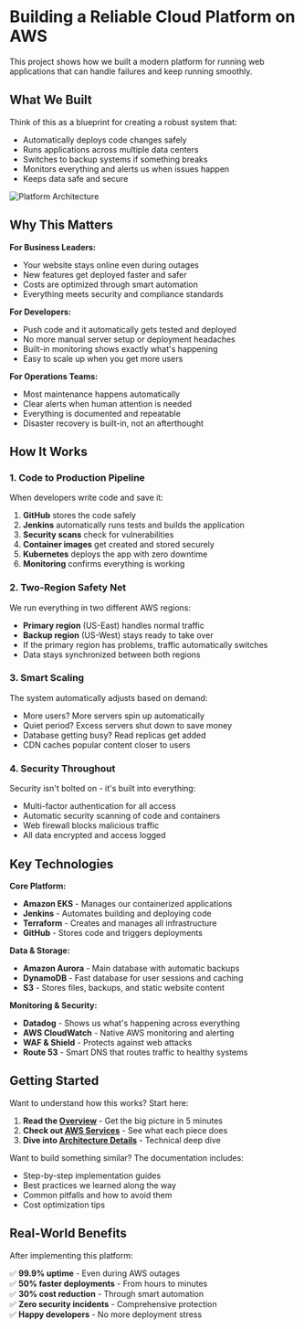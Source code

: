 # Building a Reliable Cloud Platform on AWS

This project shows how we built a modern platform for running web applications that can handle failures and keep running smoothly.

## What We Built

Think of this as a blueprint for creating a robust system that:
- Automatically deploys code changes safely
- Runs applications across multiple data centers 
- Switches to backup systems if something breaks
- Monitors everything and alerts us when issues happen
- Keeps data safe and secure

![Platform Architecture](https://drive.google.com/uc?export=view&id=1AkDf80k9gGUKlxn9tzMONjdmkHlgBbEo)

## Why This Matters

**For Business Leaders:**
- Your website stays online even during outages
- New features get deployed faster and safer
- Costs are optimized through smart automation
- Everything meets security and compliance standards

**For Developers:**
- Push code and it automatically gets tested and deployed
- No more manual server setup or deployment headaches
- Built-in monitoring shows exactly what's happening
- Easy to scale up when you get more users

**For Operations Teams:**
- Most maintenance happens automatically
- Clear alerts when human attention is needed
- Everything is documented and repeatable
- Disaster recovery is built-in, not an afterthought

## How It Works

### 1. Code to Production Pipeline
When developers write code and save it:
1. **GitHub** stores the code safely
2. **Jenkins** automatically runs tests and builds the application
3. **Security scans** check for vulnerabilities 
4. **Container images** get created and stored securely
5. **Kubernetes** deploys the app with zero downtime
6. **Monitoring** confirms everything is working

### 2. Two-Region Safety Net
We run everything in two different AWS regions:
- **Primary region** (US-East) handles normal traffic
- **Backup region** (US-West) stays ready to take over
- If the primary region has problems, traffic automatically switches
- Data stays synchronized between both regions

### 3. Smart Scaling
The system automatically adjusts based on demand:
- More users? More servers spin up automatically
- Quiet period? Excess servers shut down to save money
- Database getting busy? Read replicas get added
- CDN caches popular content closer to users

### 4. Security Throughout
Security isn't bolted on - it's built into everything:
- Multi-factor authentication for all access
- Automatic security scanning of code and containers
- Web firewall blocks malicious traffic
- All data encrypted and access logged

## Key Technologies

**Core Platform:**
- **Amazon EKS** - Manages our containerized applications
- **Jenkins** - Automates building and deploying code
- **Terraform** - Creates and manages all infrastructure
- **GitHub** - Stores code and triggers deployments

**Data & Storage:**
- **Amazon Aurora** - Main database with automatic backups
- **DynamoDB** - Fast database for user sessions and caching
- **S3** - Stores files, backups, and static website content

**Monitoring & Security:**
- **Datadog** - Shows us what's happening across everything
- **AWS CloudWatch** - Native AWS monitoring and alerting
- **WAF & Shield** - Protects against web attacks
- **Route 53** - Smart DNS that routes traffic to healthy systems

## Getting Started

Want to understand how this works? Start here:

1. **Read the [Overview](./01.Overview.md)** - Get the big picture in 5 minutes
2. **Check out [AWS Services](./03.aws_services.md)** - See what each piece does
3. **Dive into [Architecture Details](./01.Overview.md)** - Technical deep dive

Want to build something similar? The documentation includes:
- Step-by-step implementation guides
- Best practices we learned along the way
- Common pitfalls and how to avoid them
- Cost optimization tips

## Real-World Benefits

After implementing this platform:

✅ **99.9% uptime** - Even during AWS outages  
✅ **50% faster deployments** - From hours to minutes  
✅ **30% cost reduction** - Through smart automation  
✅ **Zero security incidents** - Comprehensive protection  
✅ **Happy developers** - No more deployment stress  


